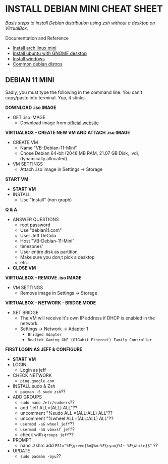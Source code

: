 # INSTALL DEBIAN MINI CHEAT SHEET

_Basis steps to install Debian distribution using zsh without a desktop on VirtualBox._

Documentation and Reference

* [Install arch linux mini](https://github.com/JeffDeCola/my-cheat-sheets/blob/master/software/development/development-environments/virtualbox-cheat-sheet/install-arch-linux-mini.md)
* [Install ubuntu with GNOME desktop](https://github.com/JeffDeCola/my-cheat-sheets/blob/master/software/development/development-environments/virtualbox-cheat-sheet/install-ubuntu-with-gnome-desktop.md)
* [Install windows](https://github.com/JeffDeCola/my-cheat-sheets/blob/master/software/development/development-environments/virtualbox-cheat-sheet/install-windows.md)
* [Common debian distros](https://github.com/JeffDeCola/my-cheat-sheets/tree/master/software/development/operating-systems/linux/common-distributions-cheat-sheet)

## DEBIAN 11 MINI

Sadly, you must type the following in the command line. You can't copy/paste into terminal.
Yup, it stinks.

**DOWNLOAD .iso IMAGE**

* GET .iso IMAGE
  * Download image from [official website](https://www.debian.org/distrib/)

**VIRTUALBOX - CREATE NEW VM AND ATTACH .iso IMAGE**  

* CREATE VM
  * Name "VB-Debian-11-Mini"
  * Chose Debian 64-bit (2048 MB RAM, 21.07 GB Disk, .vdi, dynamically allocated)
* VM SETTINGS
  * Attach .iso image in Settings -> Storage

**START VM**

* **START VM**
* INSTALL
  * Use "Install" (non graph)

**Q & A**
  
* ANSWER QUESTIONS  
  * root password
  * Use "debian11.com"
  * User Jeff DeCola
  * Host "VB-Debian-11-Mini"
  * timezones'
  * User entire disk as partition
  * Make sure you don;t pick a desktop
  * etc...
* **CLOSE VM**

**VIRTUALBOX - REMOVE .iso IMAGE**

* VM SETTINGS  
  * Remove image in Settings -> Storage

**VIRTUALBOX - NETWORK - BRIDGE MODE**

* SET BRIDGE
  * The VM will receive it's own IP address if DHCP is enabled in the network.
  * Settings -> Network -> Adapter 1
    * `Bridged Adapter`
    * `Realtek Gaming GbE (GIGabit Ethernet) Family Controller`

**FIRST LOGIN AS JEFF & CONFIGURE**

* **START VM**
* LOGIN
  * Login as jeff
* CHECK NETWORK  
  * `ping.google.com`
* INSTALL sudo & Zsh
  * `pacman -S sudo zsh`??
* ADD GROUPS
  * `sudo nano /etc/sudoers`??
  * add "jeff ALL=(ALL) ALL"??
  * uncomment "%sudo ALL =(ALL:ALL) ALL"??
  * uncomment "%wheel ALL=(ALL:ALL) ALL"??
  * `usermod -aG wheel jeff`??
  * `usermod -aG vboxsf jeff`?
  * check with `groups jeff`??
* PROMPT
  * nano .zshrc add `PS1="%F{green}%n@%m:%F{cyan}%1~ %F{white}$"`  ??
* UPDATE
  * `sudo pacman -Syu`??
